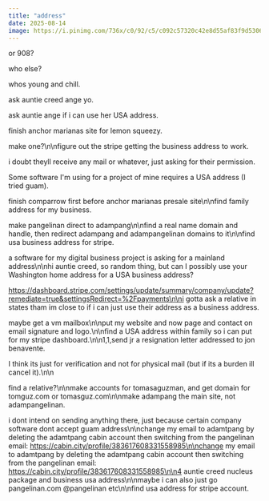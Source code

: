 ```yaml
---
title: "address"
date: 2025-08-14
image: https://i.pinimg.com/736x/c0/92/c5/c092c57320c42e8d55af83f9d5306314.jpg
---
```


or 908?

who else?

whos young and chill.

ask auntie creed ange yo.

ask auntie ange if i can use her USA address.

finish anchor marianas site for lemon squeezy.

make one?\n\nfigure out the stripe getting the business address to work.

i doubt theyll receive any mail or whatever, just asking for their permission.

Some software I'm using for a project of mine requires a USA address (I tried guam).

finish comparrow first before anchor marianas presale site\n\nfind family address for my business.

make pangelinan direct to adampang\n\nfind a real name domain and handle, then redirect adampang and adampangelinan domains to it\n\nfind usa business address for stripe.

a software for my digital business project is asking for a mainland address\n\nhi  auntie creed, so random thing, but can I possibly use your Washington home address for a USA business address?

https://dashboard.stripe.com/settings/update/summary/company/update?remediate=true&settingsRedirect=%2Fpayments\n\ni gotta ask a relative in states tham im close to if i can just use their address as a business address.

maybe get a vm mailbox\n\nput my website and now page and contact on email signature and logo.\n\nfind a USA address within family so i can put for my stripe dashboard.\n\n1,1,send jr a resignation letter addressed to jon benavente.

I think its just for verification and not for physical mail (but if its a burden ill cancel it).\n\n

find a relative?\n\nmake accounts for tomasaguzman, and get domain for tomguz.com or tomasguz.com\n\nmake adampang the main site, not adampangelinan.

i dont intend on sending anything there, just because certain company software dont accept guam address\n\nchange my email to adamtpang by deleting the adamtpang cabin account then switching from the pangelinan email: https://cabin.city/profile/383617608331558985\n\nchange my email to adamtpang by deleting the adamtpang cabin account then switching from the pangelinan email: https://cabin.city/profile/383617608331558985\n\n4 auntie creed nucleus package and business usa address\n\nmaybe i can also just go pangelinan.com @pangelinan etc\n\nfind usa address for stripe account.
